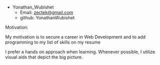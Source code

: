 - Yonathan_Wubishet
  - Email: zectek@gmail.com
  - github: YonathanWubishet

Motivation:

  My motivation is to secure a career in Web Development and to add programming to my list of skills on my resume
  
  I prefer a hands on approach when learning. Whenever possible, I utilize visual aids that depict the big picture.

